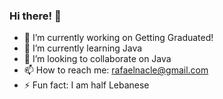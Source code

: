 ### Hi there! 👋

- 🔭 I’m currently working on Getting Graduated!
- 🌱 I’m currently learning Java
- 👯 I’m looking to collaborate on Java
- 📫 How to reach me: rafaelnacle@gmail.com
- ⚡ Fun fact: I am half Lebanese
